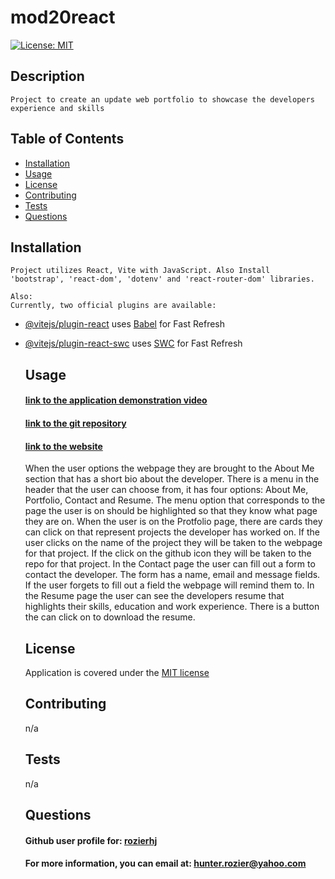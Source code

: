 # mod20react
  [![License: MIT](https://img.shields.io/badge/License-MIT-yellow.svg)](https://opensource.org/licenses/MIT)

  ## Description 
    Project to create an update web portfolio to showcase the developers experience and skills

  ## Table of Contents

  - [Installation](#installation)
  - [Usage](#usage)
  - [License](#license)
  - [Contributing](#contributing)
  - [Tests](#tests)
  - [Questions](#questions)  

  ## Installation
    Project utilizes React, Vite with JavaScript. Also Install 'bootstrap', 'react-dom', 'dotenv' and 'react-router-dom' libraries.

    Also:
    Currently, two official plugins are available:

- [@vitejs/plugin-react](https://github.com/vitejs/vite-plugin-react/blob/main/packages/plugin-react/README.md) uses [Babel](https://babeljs.io/) for Fast Refresh
- [@vitejs/plugin-react-swc](https://github.com/vitejs/vite-plugin-react-swc) uses [SWC](https://swc.rs/) for Fast Refresh

  ## Usage

  #### [link to the application demonstration video](#)
  #### [link to the git repository](https://github.com/rozierhj/mod20react)
  #### [link to the website](https://mod14mvc-stbk.onrender.com/)

    When the user options the webpage they are brought to the About Me section that has a short bio about the developer. There is a menu in the header that the user can choose from, it has four options: About Me, Portfolio, Contact and Resume. The menu option that corresponds to the page the user is on should be highlighted so that they know what page they are on.
    When the user is on the Protfolio page, there are cards they can click on that represent projects the developer has worked on. If the user clicks on the name of the project they will be taken to the webpage for that project. If the click on the github icon they will be taken to the repo for that project.
    In the Contact page the user can fill out a form to contact the developer. The form has a name, email and message fields. If the user forgets to fill out a field the webpage will remind them to.
    In the Resume page the user can see the developers resume that highlights their skills, education and work experience. There is a button the can click on to download the resume.

  ## License

  Application is covered under the [MIT license](https://opensource.org/licenses/MIT)

  ## Contributing
    n/a

  ## Tests
    n/a

  ## Questions

  #### Github user profile for: [rozierhj](https://github.com/rozierhj)
  #### For more information, you can email at: [hunter.rozier@yahoo.com](hunter.rozier@yahoo.com)


